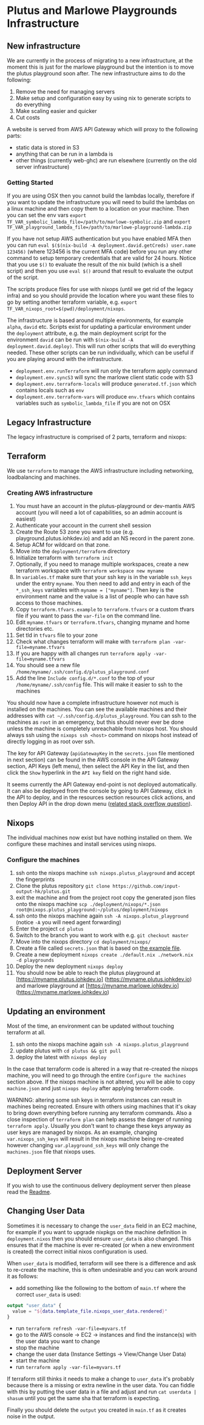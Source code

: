 # Plutus and Marlowe Playgrounds Infrastructure

## New infrastructure

We are currently in the process of migrating to a new infrastructure, at the moment this is just for the marlowe playground but the intention is to move the plutus playground soon after. The new infrastructure aims to do the following:

1. Remove the need for managing servers
2. Make setup and configuration easy by using nix to generate scripts to do everything
3. Make scaling easier and quicker
4. Cut costs

A website is served from AWS API Gateway which will proxy to the following parts:

* static data is stored in S3
* anything that can be run in a lambda is
* other things (currently web-ghc) are run elsewhere (currently on the old server infrastructure)

### Getting Started

If you are using OSX then you cannot build the lambdas locally, therefore if you want to update the infrastructure you will need to build the lambdas on a linux machine and then copy them to a location on your machine. Then you can set the env vars `export TF_VAR_symbolic_lambda_file=/path/to/marlowe-symbolic.zip` and `export TF_VAR_playground_lambda_file=/path/to/marlowe-playground-lambda.zip`

If you have not setup AWS authentication but you have enabled MFA then you can run `eval $($(nix-build -A deployment.david.getCreds) user.name 123456)` (where 123456 is the current MFA code) before you run any other command to setup temporary credentials that are valid for 24 hours. Notice that you use `$()` to evaluate the result of the nix build (which is a shell script) and then you use `eval $()` around that result to evaluate the output of the script.

The scripts produce files for use with nixops (until we get rid of the legacy infra) and so you should provide the location where you want these files to go by setting another terraform variable, e.g. `export TF_VAR_nixops_root=$(pwd)/deployment/nixops`.

The infrastructure is based around multiple environments, for example `alpha`, `david` etc. Scripts exist for updating a particular environment under the `deployment` attribute, e.g. the main deployment script for the environment `david` can be run with `$(nix-build -A deployment.david.deploy)`. This will run other scripts that will do everything needed. These other scripts can be run individually, which can be useful if you are playing around with the infrastructure.

* `deployment.env.runTerraform` will run only the terraform apply command
* `deployment.env.syncS3` will sync the marlowe client static code with S3
* `deployment.env.terraform-locals` will produce `generated.tf.json` which contains locals such as `env`
* `deployment.env.terraform-vars` will produce `env.tfvars` which contains variables such as `symbolic_lambda_file` if you are not on OSX

## Legacy Infrastructure

The legacy infrastructure is comprised of 2 parts, terraform and nixops:

## Terraform

We use `terraform` to manage the AWS infrastructure including networking, loadbalancing and machines.

### Creating AWS infrastructure

1. You must have an account in the plutus-playground or dev-mantis AWS account (you will need a lot of capabilities, so an admin account is easiest)
2. Authenticate your account in the current shell session
3. Create the Route 53 zone you want to use (e.g. playground.plutus.iohkdev.io) and add an NS record in the parent zone.
4. Setup ACM for wildcard on that zone.
5. Move into the `deployment/terraform` directory
6. Initialize terraform with `terraform init`
7. Optionally, if you need to manage multiple workspaces, create a new terraform workspace with `terraform workspace new myname`
8. In `variables.tf` make sure that your ssh key is in the variable `ssh_keys` under the entry `myname`. You then need to add and entry in each of the `*_ssh_keys` variables with `myname = ["myname"]`. Then key is the environment name and the value is a list of people who can have ssh access to those machines.
9. Copy `terraform.tfvars.example` to `terraform.tfvars` or a custom tfvars file if you want to pass the `var-file` on the command line.
10. Edit `myname.tfvars` or `terraform.tfvars`, changing myname and home directories etc.
11. Set tld in `tfvars` file to your zone
12. Check what changes terraform will make with `terraform plan -var-file=myname.tfvars`
13. If you are happy with all changes run `terraform apply -var-file=myname.tfvars`
14. You should see a new file `/home/myname/.ssh/config.d/plutus_playground.conf`
15. Add the line `Include config.d/*.conf` to the top of your `/home/myname/.ssh/config` file. This will make it easier to ssh to the machines

You should now have a complete infrastructure however not much is installed on the machines. You can see the available machines and their addresses with `cat ~/.ssh/config.d/plutus_playground`. You can ssh to the machines as `root` in an emergency, but this should never ever be done unless the machine is completely unreachable from
nixops host. You should always ssh using the `nixops ssh <host>` command on nixops host instead of directly logging in as root over ssh.

The key for API Gateway (`apiGatewayKey` in the `secrets.json` file mentioned in next section) can be found in the AWS console in the API Gateway section, API Keys (left menu), then select the API Key in the list, and then click the `Show` hyperlink in the `API key` field on the right hand side.

It seems currently the API Gateway end-point is not deployed automatically. It can also be deployed from the console by going to API Gateway, click in the API to deploy, and in the resources section resources click actions, and then Deploy API in the drop down menu ([related stack overflow question](https://stackoverflow.com/questions/38910937/terraform-not-deploying-api-gateway-stage)).

## Nixops

The individual machines now exist but have nothing installed on them. We configure these machines and install services using nixops.

### Configure the machines

1. ssh onto the nixops machine `ssh nixops.plutus_playground` and accept the fingerprints
2. Clone the plutus repository `git clone https://github.com/input-output-hk/plutus.git`
3. exit the machine and from the project root copy the generated json files onto the nixops machine `scp ./deployment/nixops/*.json root@nixops.plutus_playground:~/plutus/deployment/nixops`
4. ssh onto the nixops machine again `ssh -A nixops.plutus_playground` (notice `-A` you will need agent forwarding)
5. Enter the project `cd plutus`
6. Switch to the branch you want to work with e.g. `git checkout master`
7. Move into the nixops directory `cd deployment/nixops/`
8. Create a file called `secrets.json` that is based on [the example file](./nixops/secrets.json.example).
9. Create a new deployment `nixops create ./default.nix ./network.nix -d playgrounds`
10. Deploy the new deployment `nixops deploy`
11. You should now be able to reach the plutus playground at [https://myname.plutus.iohkdev.io] (https://myname.plutus.iohkdev.io) and marlowe playground at [https://myname.marlowe.iohkdev.io] (https://myname.marlowe.iohkdev.io)

## Updating an environment

Most of the time, an environment can be updated without touching terraform at all.

1. ssh onto the nixops machine again `ssh -A nixops.plutus_playground`
2. update plutus with `cd plutus && git pull`
3. deploy the latest with `nixops deploy`

In the case that terraform code is altered in a way that re-created the nixops machine, you will need to go through the entire `Configure the machines` section above. If the nixops machine is not altered, you will be able to copy `machine.json` and just `nixops deploy` after applying terraform code.

WARNING: altering some ssh keys in terraform instances can result in machines being recreated. Ensure with others using machines that it's okay to bring down everything before running any terraform commands. Also a close inspection of `terraform plan` can help assess the danger of running `terraform apply`. Usually you don't want to change these keys anyway as user keys are managed by nixops. As an example, changing `var.nixops_ssh_keys` will result in the nixops machine being re-created however changing `var.playground_ssh_keys` will only change the `machines.json` file that nixops uses.

## Deployment Server

If you wish to use the continuous delivery deployment server then please read the [Readme](../deployment-server/README.md).

## Changing User Data

Sometimes it is necessary to change the `user_data` field in an EC2 machine, for example if you want to upgrade nixpkgs on the machine definition in `deployment.nixos` then you should ensure `user_data` is also changed. This ensures that if the machine is ever re-created (or when a new environment is created) the correct initial nixos configuration is used.

When `user_data` is modified, terraform will see there is a difference and ask to re-create the machine, this is often undesirable and you can work around it as follows:

* add something like the following to the bottom of `main.tf` where the correct `user_data` is used:

```terraform
output "user_data" {
  value = "${data.template_file.nixops_user_data.rendered}"
}
```

* run `terraform refresh -var-file=myvars.tf`
* go to the AWS console -> EC2 -> instances and find the instance(s) with the user data you want to change
* stop the machine
* change the user data (Instance Settings -> View/Change User Data)
* start the machine
* run `terraform apply -var-file=myvars.tf`

If terraform still thinks it needs to make a change to `user_data` it's probably because there is a missing or extra newline in the user data. You can fiddle with this by putting the user data in a file and adjust and run `cat userdata | shasum` until you get the same sha that terraform is expecting.

Finally you should delete the `output` you created in `main.tf` as it creates noise in the output.